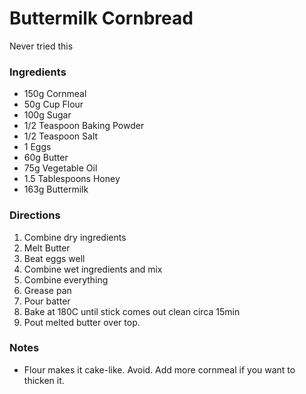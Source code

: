 # Buttermilk Cornbread

Never tried this

### Ingredients

 - 150g Cornmeal
 - 50g Cup Flour
 - 100g Sugar
 - 1/2 Teaspoon Baking Powder
 - 1/2 Teaspoon Salt
 - 1 Eggs
 - 60g Butter
 - 75g Vegetable Oil
 - 1.5 Tablespoons Honey
 - 163g Buttermilk

 ### Directions
  1. Combine dry ingredients
  2. Melt Butter
  3. Beat eggs well
  4. Combine wet ingredients and mix
  5. Combine everything
  6. Grease pan
  7. Pour batter
  8. Bake at 180C until stick comes out clean circa 15min
  9. Pout melted butter over top.

  ### Notes

  - Flour makes it cake-like. Avoid. Add more cornmeal if you want to
    thicken it.
